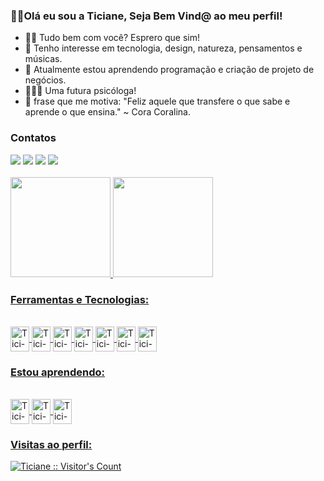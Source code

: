 ### 👋🏽Olá eu sou a Ticiane, Seja Bem Vind@ ao meu perfil!

- 🤝🏽 Tudo bem com você? Esprero que sim!
- 👀 Tenho interesse em tecnologia, design, natureza, pensamentos e músicas.
- 🌱 Atualmente estou aprendendo programação e criação de projeto de negócios.
- 👩🏽‍💼 Uma futura psicóloga!
- 📖 frase que me motiva: "Feliz aquele que transfere o que sabe e aprende o que ensina." ~ Cora Coralina.
<!---
Ticianebarros/Ticianebarros is a ✨ special ✨ repository because its `README.md` (this file) appears on your GitHub profile.
You can click the Preview link to take a look at your changes.
--->
### Contatos
<div>
<a href="https://instagram.com/ticianebarros_/" target="_blank"><img src="https://img.shields.io/badge/-Instagram-%23E4405F?style=for-the-badge&logo=instagram&logoColor=white" target="_blank"></a>
<a href = "mailto:ticianebarrostic@gmail.com"><img src="https://img.shields.io/badge/Gmail-D14836?style=for-the-badge&logo=gmail&logoColor=white" target="_blank"></a>
<a href="https://www.linkedin.com/in/ticianebarros/" target="_blank"><img src="https://img.shields.io/badge/-LinkedIn-%230077B5?style=for-the-badge&logo=linkedin&logoColor=white" target="_blank"></a>
<a href="https://t.me/Ticianebarros" target="_blank"><img src="https://img.shields.io/badge/Telegram-2CA5E0?style=for-the-badge&logo=telegram&logoColor=white" target="_blank"></a>
</div><br>
          
<div>
<a href="https://github.com/Ticianebarros">
<img height="160em" src="https://github-readme-stats.vercel.app/api/top-langs/?username=DevlTz&layout=compact&langs_count=7&theme=dark"/>
<img height="160em" src="https://github-readme-stats.vercel.app/api?username=Ticianebarros&show_icons=true&theme=bear"/>
</div>    

### Ferramentas e Tecnologias:
<div style="display: inline_block"><br>
<img align="center" alt="Tici-git" width="30" height="40" src="https://cdn.jsdelivr.net/gh/devicons/devicon/icons/git/git-original.svg" />
<img align="center" alt="Tici-github" width="30" height="40" src="https://cdn.jsdelivr.net/gh/devicons/devicon/icons/github/github-original.svg" />
<img align="center" alt="Tici-android" width="30" height="40" src="https://cdn.jsdelivr.net/gh/devicons/devicon/icons/android/android-original.svg"/>
<img align="center" alt="Tici-chome" width="30" height="40" src="https://cdn.jsdelivr.net/gh/devicons/devicon/icons/chrome/chrome-original.svg" />
<img align="center" alt="Tici-canva" width="30" height="40" src="https://cdn.jsdelivr.net/gh/devicons/devicon/icons/canva/canva-original.svg" />
<img align="center" alt="Tici-figma" width="30" height="40" src="https://cdn.jsdelivr.net/gh/devicons/devicon/icons/figma/figma-original.svg" />
<img align="center" alt="Tici-python" width="30" height="40" src="https://cdn.jsdelivr.net/gh/devicons/devicon/icons/python/python-original.svg" />
</div>
          
### Estou aprendendo:
<div style="display: inline_block"><br>
<img align="center" alt="Tici-html5" width="30" height="40" src="https://cdn.jsdelivr.net/gh/devicons/devicon/icons/html5/html5-original.svg" />
<img align="center" alt="Tici-css3" width="30" height="40" src="https://cdn.jsdelivr.net/gh/devicons/devicon/icons/css3/css3-original.svg"  />
<img align="center" alt="Tici-javascript" width="30" height="40" src="https://cdn.jsdelivr.net/gh/devicons/devicon/icons/javascript/javascript-original.svg" />
</div>                                        

### Visitas ao perfil:
  <img src="https://profile-counter.glitch.me/{Ticianebarros}/count.svg" alt="Ticiane :: Visitor's Count" />
  
